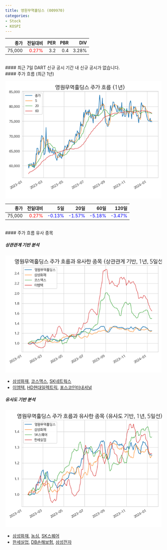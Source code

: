 ```yaml
---
title: 영원무역홀딩스 (009970)
categories:
- Stock
- KOSPI
---
```


|종가|전일대비|PER|PBR|DIV|
|---:|-------:|--:|--:|--:|
|75,000|<span style="color: red">0.27%</span>|3.2|0.4|3.28%|

<!-- more -->

<br>
#### 최근 7일 DART 신규 공시
기간 내 신규 공시가 없습니다.

<br>
#### 주가 흐름 (최근 1년)

![009970](/assets/images/stock/009970.png)

|종가|전일대비|5일|20일|60일|120일|
|---:|-------:|--:|---:|---:|----:|
|75,000|<span style="color: red">0.27%</span>|<span style="color: blue">-0.13%</span>|<span style="color: blue">-1.57%</span>|<span style="color: blue">-5.18%</span>|<span style="color: blue">-3.47%</span>|

<br>
#### 주가 흐름 유사 종목

##### 상관관계 기반 분석

![009970](/assets/images/stock/009970_corr.png)
- [삼성화재](/000810/), [코스맥스](/192820/), [SK네트웍스](/001740/)
- [이엠텍](/091120/), [HD현대일렉트릭](/267260/), [포스코인터내셔널](/047050/)

##### 유사도 기반 분석

![009970](/assets/images/stock/009970_sim.png)
- [삼성화재](/000810/), [농심](/004370/), [SK스퀘어](/402340/)
- [한세실업](/105630/), [DB손해보험](/005830/), [삼성전자](/005930/)